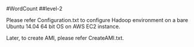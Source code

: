 #WordCount
##level-2

Please refer Configuration.txt to configure Hadoop environment on a bare Ubuntu 14.04 64 bit OS on AWS EC2 instance.

Later, to create AMI, please refer CreateAMI.txt.